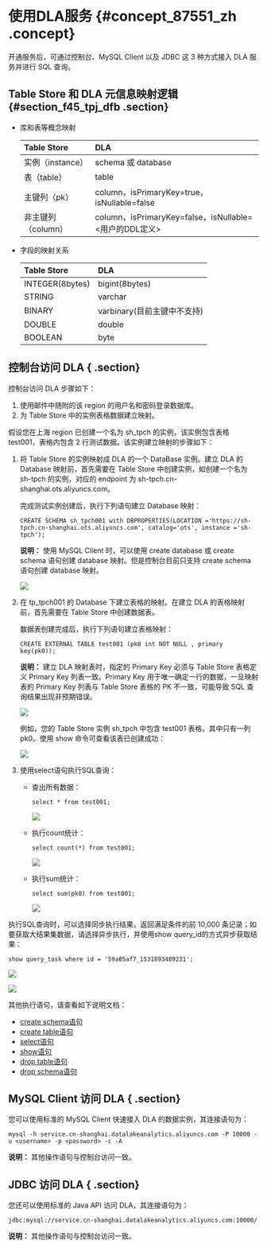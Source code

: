 # 使用DLA服务 {#concept_87551_zh .concept}

开通服务后，可通过控制台、MySQL Client 以及 JDBC 这 3 种方式接入 DLA 服务并进行 SQL 查询。

## Table Store 和 DLA 元信息映射逻辑 {#section_f45_tpj_dfb .section}

-   库和表等概念映射

    |Table Store|DLA|
    |:----------|:--|
    |实例（instance）|schema 或 database|
    |表（table）|table|
    |主键列（pk）|column，isPrimaryKey=true，isNullable=false|
    |非主键列（column）|column，isPrimaryKey=false，isNullable=<用户的DDL定义\>|

-   字段的映射关系

    |Table Store|DLA|
    |:----------|:--|
    |INTEGER\(8bytes\)|bigint\(8bytes\)|
    |STRING|varchar|
    |BINARY|varbinary\(目前主键中不支持\)|
    |DOUBLE|double|
    |BOOLEAN|byte|


## 控制台访问 DLA { .section}

控制台访问 DLA 步骤如下：

1.  使用邮件中随附的该 region 的用户名和密码登录数据库。
2.  为 Table Store 中的实例表格数据建立映射。

假设您在上海 region 已创建一个名为 sh\_tpch 的实例，该实例包含表格 test001，表格内包含 2 行测试数据。该实例建立映射的步骤如下：

1.  将 Table Store 的实例映射成 DLA 的一个 DataBase 实例。建立 DLA 的 Database 映射前，首先需要在 Table Store 中创建实例，如创建一个名为 sh-tpch 的实例，对应的 endpoint 为 sh-tpch.cn-shanghai.ots.aliyuncs.com。

    完成测试实例创建后，执行下列语句建立 Database 映射：

    ```
    CREATE SCHEMA sh_tpch001 with DBPROPERTIES(LOCATION ='https://sh-tpch.cn-shanghai.ots.aliyuncs.com', catalog='ots', instance ='sh-tpch');
    
    ```

    **说明：** 使用 MySQL Client 时，可以使用 create database 或 create schema 语句创建 database 映射。但是控制台目前只支持 create schema 语句创建 database 映射。

    ![](http://static-aliyun-doc.oss-cn-hangzhou.aliyuncs.com/assets/img/20335/154400216312014_zh-CN.png)

2.  在 tp\_tpch001 的 Database 下建立表格的映射。在建立 DLA 的表格映射前，首先需要在 Table Store 中创建数据表。

    数据表创建完成后，执行下列语句建立表格映射：

    ```
    CREATE EXTERNAL TABLE test001 (pk0 int NOT NULL , primary key(pk0));
    
    ```

    **说明：** 建立 DLA 映射表时，指定的 Primary Key 必须与 Table Store 表格定义 Primary Key 列表一致。Primary Key 用于唯一确定一行的数据，一旦映射表的 Primary Key 列表与 Table Store 表格的 PK 不一致，可能导致 SQL 查询结果出现非预期错误。

    ![](http://static-aliyun-doc.oss-cn-hangzhou.aliyuncs.com/assets/img/20335/154400216312015_zh-CN.png)

    例如，您的 Table Store 实例 sh\_tpch 中包含 test001 表格，其中只有一列 pk0。使用 show 命令可查看该表已创建成功：

    ![](http://static-aliyun-doc.oss-cn-hangzhou.aliyuncs.com/assets/img/20335/154400216312016_zh-CN.png)

3.  使用select语句执行SQL查询：
    -   查出所有数据：

        ```
        select * from test001;
        
        ```

        ![](http://static-aliyun-doc.oss-cn-hangzhou.aliyuncs.com/assets/img/20335/154400216412017_zh-CN.png)

    -   执行count统计：

        ```
        select count(*) from test001;
        
        ```

        ![](http://static-aliyun-doc.oss-cn-hangzhou.aliyuncs.com/assets/img/20335/154400216412018_zh-CN.png)

    -   执行sum统计：

        ```
        select sum(pk0) from test001;
        
        ```

        ![](http://static-aliyun-doc.oss-cn-hangzhou.aliyuncs.com/assets/img/20335/154400216412019_zh-CN.png)


执行SQL查询时，可以选择同步执行结果，返回满足条件的前 10,000 条记录；如要获取大结果集数据，请选择异步执行，并使用show query\_id的方式异步获取结果：

```
show query_task where id = '59a05af7_1531893489231';

```

![](http://static-aliyun-doc.oss-cn-hangzhou.aliyuncs.com/assets/img/20335/154400216412020_zh-CN.png)

![](http://static-aliyun-doc.oss-cn-hangzhou.aliyuncs.com/assets/img/20335/154400216412021_zh-CN.png)

其他执行语句，请查看如下说明文档：

-    [create schema语句](https://help.aliyun.com/document_detail/72005.html) 
-    [create table语句](https://help.aliyun.com/document_detail/72006.html) 
-    [select语句](https://help.aliyun.com/document_detail/71044.html) 
-    [show语句](https://help.aliyun.com/document_detail/72011.html) 
-    [drop table语句](https://help.aliyun.com/document_detail/72008.htm) 
-    [drop schema语句](https://help.aliyun.com/document_detail/72007.html) 

## MySQL Client 访问 DLA { .section}

您可以使用标准的 MySQL Client 快速接入 DLA 的数据实例，其连接语句为：

```
mysql -h service.cn-shanghai.datalakeanalytics.aliyuncs.com -P 10000 -u <username> -p <password> -c -A

```

**说明：** 其他操作语句与控制台访问一致。

## JDBC 访问 DLA { .section}

您还可以使用标准的 Java API 访问 DLA，其连接语句为：

```
jdbc:mysql://service.cn-shanghai.datalakeanalytics.aliyuncs.com:10000/

```

**说明：** 其他操作语句与控制台访问一致。

